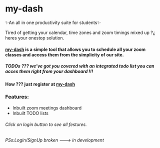 # my-dash
✨An all in one productivity suite for students✨ 

Tired of getting your calendar, time zones and zoom timings mixed up ?¿ heres your onestop solution. 
#### [my-dash](https://bothacks.loboadrian.repl.co) is a simple tool that allows you to schedule all your zoom classes and access them from the simplicity of our site.

##### TODOs ???  we've got you covered with an integrated todo list you can acces them right from your dashboard !!!

#### How ???  just register at [my-dash](https://bothacks.loboadrian.repl.co) 

### Features:
- Inbuilt zoom meetings dashboard
- Inbuilt TODO lists

######  Click on login button to see all festures.
###### PSs:Login/SignUp broken ---> in development 
